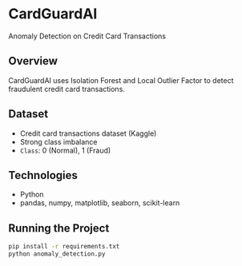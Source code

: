 # CardGuardAI 
Anomaly Detection on Credit Card Transactions

## Overview
CardGuardAI  uses Isolation Forest and Local Outlier Factor to detect fraudulent credit card transactions.

## Dataset
- Credit card transactions dataset (Kaggle)
- Strong class imbalance
- `Class`: 0 (Normal), 1 (Fraud)

## Technologies
- Python
- pandas, numpy, matplotlib, seaborn, scikit-learn

## Running the Project
```bash
pip install -r requirements.txt
python anomaly_detection.py
